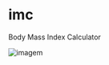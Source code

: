 # imc
Body Mass Index Calculator


![imagem](https://user-images.githubusercontent.com/99473819/173564029-ca0431ee-a329-4f81-a1fc-4cef7e799584.png)
